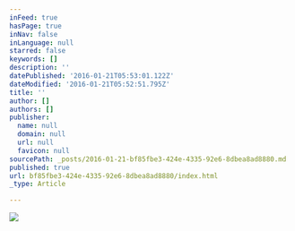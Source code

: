 ```yaml
---
inFeed: true
hasPage: true
inNav: false
inLanguage: null
starred: false
keywords: []
description: ''
datePublished: '2016-01-21T05:53:01.122Z'
dateModified: '2016-01-21T05:52:51.795Z'
title: ''
author: []
authors: []
publisher:
  name: null
  domain: null
  url: null
  favicon: null
sourcePath: _posts/2016-01-21-bf85fbe3-424e-4335-92e6-8dbea8ad8880.md
published: true
url: bf85fbe3-424e-4335-92e6-8dbea8ad8880/index.html
_type: Article

---
```

![](https://the-grid-user-content.s3-us-west-2.amazonaws.com/7ee386bb-ffc7-4d6c-a559-73201baa235d.gif)